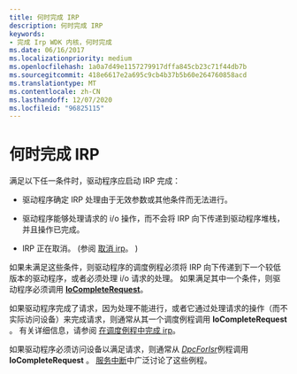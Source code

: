 ```yaml
---
title: 何时完成 IRP
description: 何时完成 IRP
keywords:
- 完成 Irp WDK 内核，何时完成
ms.date: 06/16/2017
ms.localizationpriority: medium
ms.openlocfilehash: 1a0a7d49e1157279917dffa845cb23c71f44db7b
ms.sourcegitcommit: 418e6617e2a695c9cb4b37b5b60e264760858acd
ms.translationtype: MT
ms.contentlocale: zh-CN
ms.lasthandoff: 12/07/2020
ms.locfileid: "96825115"
---
```

# <a name="when-to-complete-an-irp"></a>何时完成 IRP





满足以下任一条件时，驱动程序应启动 IRP 完成：

-   驱动程序确定 IRP 处理由于无效参数或其他条件而无法进行。

-   驱动程序能够处理请求的 i/o 操作，而不会将 IRP 向下传递到驱动程序堆栈，并且操作已完成。

-   IRP 正在取消。  (参阅 [取消 irp](canceling-irps.md)。 ) 

如果未满足这些条件，则驱动程序的调度例程必须将 IRP 向下传递到下一个较低版本的驱动程序，或者必须处理 i/o 请求的处理。 如果满足其中一个条件，则驱动程序必须调用 [**IoCompleteRequest**](/windows-hardware/drivers/ddi/wdm/nf-wdm-iocompleterequest)。

如果驱动程序完成了请求，因为处理不能进行，或者它通过处理请求的操作（而不实际访问设备）来完成请求，则通常从其一个调度例程调用 **IoCompleteRequest** 。 有关详细信息，请参阅 [在调度例程中完成 irp](how-to-complete-an-irp-in-a-dispatch-routine.md)。

如果驱动程序必须访问设备以满足请求，则通常从 [*DpcForIsr*](/windows-hardware/drivers/ddi/wdm/nc-wdm-io_dpc_routine)例程调用 **IoCompleteRequest** 。 [服务中断](introduction-to-interrupt-service-routines.md)中广泛讨论了这些例程。

 

